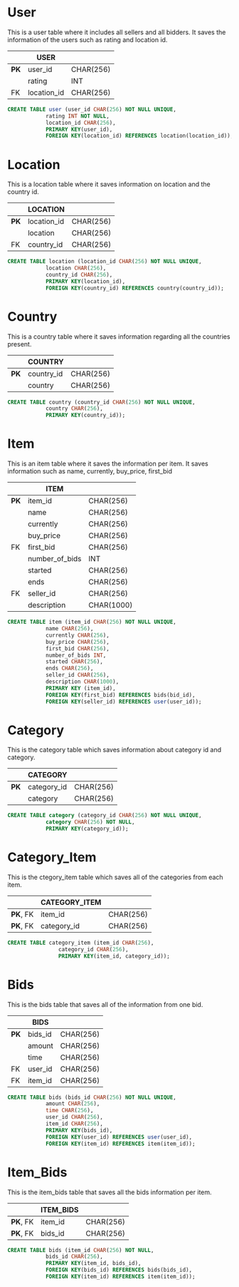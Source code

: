 # User
This is a user table where it includes all sellers and all bidders. It saves the information of the users such as rating and location id.

||**USER**||
| -------- | ----------- | --------- |
| **PK**   | user_id     | CHAR(256) |
|          | rating      | INT       |
| FK       | location_id | CHAR(256) |

```sql
CREATE TABLE user (user_id CHAR(256) NOT NULL UNIQUE,
			rating INT NOT NULL,
			location_id CHAR(256),
			PRIMARY KEY(user_id),
			FOREIGN KEY(location_id) REFERENCES location(location_id));
```

# Location
This is a location table where it saves information on location and the country id.

|| **LOCATION** ||
| ------------ | ----------- | --------- |
| **PK**       | location_id | CHAR(256) |
|              | location    | CHAR(256) |
| FK           | country_id  | CHAR(256) |

```sql
CREATE TABLE location (location_id CHAR(256) NOT NULL UNIQUE,
			location CHAR(256),
			country_id CHAR(256),
			PRIMARY KEY(location_id),
			FOREIGN KEY(country_id) REFERENCES country(country_id));
```


# Country
This is a country table where it saves information regarding all the countries present.

|| **COUNTRY** ||
| ----------- | ---------- | --------- |
| **PK**      | country_id | CHAR(256) |
|             | country    | CHAR(256) |

```sql
CREATE TABLE country (country_id CHAR(256) NOT NULL UNIQUE,
			country CHAR(256),
			PRIMARY KEY(country_id));
```


# Item
This is an item table where it saves the information per item. It saves information such as name, currently, buy_price, first_bid

|| **ITEM** ||
| -------- | -------------- | ---------- |
| **PK**   | item_id        | CHAR(256)  |
|          | name           | CHAR(256)  |
|          | currently      | CHAR(256)  |
|          | buy_price      | CHAR(256)  |
| FK       | first_bid      | CHAR(256)  |
|          | number_of_bids | INT        |
|          | started        | CHAR(256)  |
|          | ends           | CHAR(256)  |
| FK       | seller_id      | CHAR(256)  |
|          | description    | CHAR(1000) |

```sql
CREATE TABLE item (item_id CHAR(256) NOT NULL UNIQUE,
			name CHAR(256),
			currently CHAR(256),
			buy_price CHAR(256),
			first_bid CHAR(256),
			number_of_bids INT,
			started CHAR(256),
			ends CHAR(256),
			seller_id CHAR(256),
			description CHAR(1000),
			PRIMARY KEY (item_id),
			FOREIGN KEY(first_bid) REFERENCES bids(bid_id),
			FOREIGN KEY(seller_id) REFERENCES user(user_id));
```


# Category
This is the category table which saves information about category id and category.

|| **CATEGORY**||
| ------------ | ----------- | --------- |
| **PK**       | category_id | CHAR(256) |
|              | category    | CHAR(256) |
```sql
CREATE TABLE category (category_id CHAR(256) NOT NULL UNIQUE,
			category CHAR(256) NOT NULL,
			PRIMARY KEY(category_id));
```

# Category_Item
This is the ctegory_item table which saves all of the categories from each item.

|| **CATEGORY_ITEM**||
| ----------------- | ----------- | --------- |
| **PK**, FK        | item_id     | CHAR(256) |
| **PK**, FK        | category_id | CHAR(256) |

```sql
CREATE TABLE category_item (item_id CHAR(256),
				category_id CHAR(256),
				PRIMARY KEY(item_id, category_id));
```

# Bids
This is the bids table that saves all of the information from one bid.

|| **BIDS**||
| -------- | ------- | --------- |
| **PK**   | bids_id | CHAR(256) |
|          | amount  | CHAR(256) |
|          | time    | CHAR(256) |
| FK       | user_id | CHAR(256) |
| FK       | item_id | CHAR(256) |

```sql
CREATE TABLE bids (bids_id CHAR(256) NOT NULL UNIQUE,
			amount CHAR(256),
			time CHAR(256),
			user_id CHAR(256),
			item_id CHAR(256),
			PRIMARY KEY(bids_id),
			FOREIGN KEY(user_id) REFERENCES user(user_id),
			FOREIGN KEY(item_id) REFERENCES item(item_id));
```


# Item_Bids
This is the item_bids table that saves all the bids information per item.

|| **ITEM_BIDS** ||
| ---------- | ------- | --------- |
| **PK**, FK | item_id | CHAR(256) |
| **PK**, FK | bids_id | CHAR(256) |

```sql
CREATE TABLE bids (item_id CHAR(256) NOT NULL,
			bids_id CHAR(256),
			PRIMARY KEY(item_id, bids_id),
			FOREIGN KEY(bids_id) REFERENCES bids(bids_id),
			FOREIGN KEY(item_id) REFERENCES item(item_id));
```
